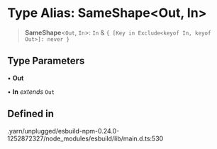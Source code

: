 # Type Alias: SameShape\<Out, In\>

> **SameShape**\<`Out`, `In`\>: `In` & `{ [Key in Exclude<keyof In, keyof Out>]: never }`

## Type Parameters

• **Out**

• **In** *extends* `Out`

## Defined in

.yarn/unplugged/esbuild-npm-0.24.0-1252872327/node\_modules/esbuild/lib/main.d.ts:530
